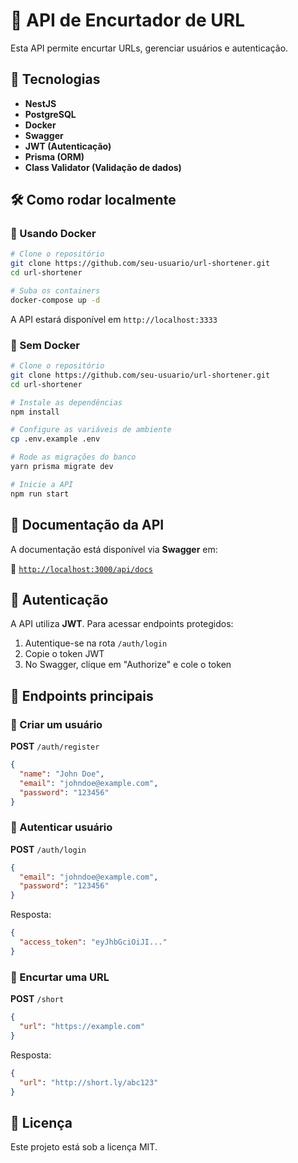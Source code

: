 # 📌 API de Encurtador de URL

Esta API permite encurtar URLs, gerenciar usuários e autenticação.

## 🚀 Tecnologias

- **NestJS**  
- **PostgreSQL**  
- **Docker**  
- **Swagger**  
- **JWT (Autenticação)**  
- **Prisma (ORM)**  
- **Class Validator (Validação de dados)**  

## 🛠️ Como rodar localmente

### 🔹 Usando Docker

```sh
# Clone o repositório
git clone https://github.com/seu-usuario/url-shortener.git
cd url-shortener

# Suba os containers
docker-compose up -d
```
A API estará disponível em `http://localhost:3333`

### 🔹 Sem Docker

```sh
# Clone o repositório
git clone https://github.com/seu-usuario/url-shortener.git
cd url-shortener

# Instale as dependências
npm install

# Configure as variáveis de ambiente
cp .env.example .env

# Rode as migrações do banco
yarn prisma migrate dev

# Inicie a API
npm run start
```

## 📖 Documentação da API

A documentação está disponível via **Swagger** em:

🔗 [`http://localhost:3000/api/docs`](http://localhost:3000/api/docs)

## 🔐 Autenticação

A API utiliza **JWT**. Para acessar endpoints protegidos:

1. Autentique-se na rota `/auth/login`
2. Copie o token JWT
3. No Swagger, clique em "Authorize" e cole o token

## 📌 Endpoints principais

### 🔹 Criar um usuário

**POST** `/auth/register`

```json
{
  "name": "John Doe",
  "email": "johndoe@example.com",
  "password": "123456"
}
```

### 🔹 Autenticar usuário

**POST** `/auth/login`

```json
{
  "email": "johndoe@example.com",
  "password": "123456"
}
```

Resposta:

```json
{
  "access_token": "eyJhbGciOiJI..."
}
```

### 🔹 Encurtar uma URL

**POST** `/short`

```json
{
  "url": "https://example.com"
}
```

Resposta:

```json
{
  "url": "http://short.ly/abc123"
}
```

## 📜 Licença

Este projeto está sob a licença MIT.
